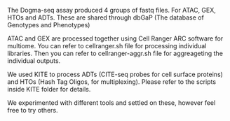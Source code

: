 The Dogma-seq assay produced 4 groups of fastq files. For ATAC, GEX, HTOs and ADTs. These are shared through dbGaP (The database of Genotypes and Phenotypes)

ATAC and GEX are processed together using Cell Ranger ARC software for multiome.
You can refer to cellranger.sh file for processing individual libraries. 
Then you can refer to cellranger-aggr.sh file for aggreageting the individual outputs.

We used KITE to process ADTs (CITE-seq probes for cell surface proteins) and HTOs (Hash Tag Oligos, for multiplexing).
Please refer to the scripts inside KITE folder for details.

We experimented with different tools and settled on these, however feel free to try others.

